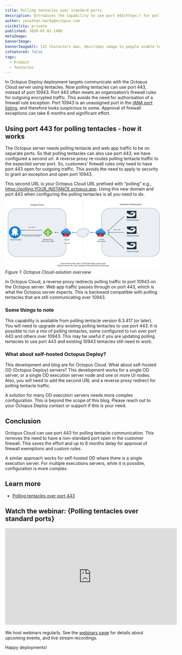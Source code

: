 ```yaml
---
title: Polling tentacles over standard ports
description: Introduces the capability to use port 443(https:) for polling tentacles instead of the non-standard 10943. 
author: jonathan.hardy@octopus.com
visibility: private
published: 3020-01-01-1400
metaImage: 
bannerImage: 
bannerImageAlt: 125 characters max, describes image to people unable to see it.
isFeatured: false
tags: 
  - Product
  - Tentacles
---
```


In Octopus Deploy deployment targets communicate with the Octopus Cloud server using tentacles. Now polling tentacles can use port 443, instead of port 10943. Port 443 often meets an organisation’s firewall rules for outgoing encrypted traffic. This avoids the need for authorisation of a firewall rule exception. Port 10943 is an unassigned port in the [IANA port listing](https://www.iana.org/assignments/service-names-port-numbers/service-names-port-numbers.xhtml?&page=120), and therefore looks suspicious to some. Approval of firewall exceptions can take 6 months and significant effort.

## Using port 443 for polling tentacles - how it works

The Octopus server needs polling tentacle and web app traffic to be on separate ports. So that polling tentacles can also use port 443, we have configured a second url.  A reverse proxy re-routes polling tentacle traffic to the expected server port. So, customers’ firewall rules only need to have port 443 open for outgoing traffic. This avoids the need to apply to security to grant an exception and open port 10943.

This second URL is your Octopus Cloud URL prefixed with “polling” e.g., https://polling.YOUR_INSTANCE.octopus.app. Using this new domain and port 443 when configuring the polling tentacles is all you need to do.

![an image shows polling tentacles configured to use a second url and port 443 so that traffic passes unhindered through the customer firewall. It then shows the traffic entering the Octopus Cloud firewall on 443 and being redirected to port 10943 on the Octopus server.](OC-polling-tentacles-over-443.png "width=500")*Figure 1: Octopus Cloud-solution overview*

In Octopus Cloud, a reverse proxy redirects polling traffic to port 10943 on the Octopus server. Web app traffic passes through on port 443, which is what the Octopus server expects. This is backward compatible with polling tentacles that are still communicating over 10943.

### Some things to note

This capability is available from polling tentacle version 6.3.417 (or later). You will need to upgrade any existing polling tentacles to use port 443. It is possible to run a mix of polling tentacles, some configured to run over port 443 and others over 10943. This may be useful if you are updating polling tentacles to use port 443 and existing 10943 tentacles still need to work.

### What about self-hosted Octopus Deploy?

This development and blog are for Octopus Cloud. What about self-hosted OD (Octopus Deploy) servers? This development works for a single OD server, or a single OD execution server node and one or more UI nodes. Also, you will need to add the second URL and a reverse proxy redirect for polling tentacle traffic.

A solution for many OD execution servers needs more complex configuration. This is beyond the scope of this blog. Please reach out to your Octopus Deploy contact or support if this is your need.

## Conclusion

Octopus Cloud can use port 443 for polling tentacle communication. This removes the need to have a non-standard port open in the customer firewall. This saves the effort and up to 6 months delay for approval of firewall exemptions and custom rules.

A similar approach works for self-hosted OD where there is a single execution server. For multiple executions servers, while it is possible, configuration is more complex.

## Learn more

- [Polling tentacles over port 443](https://octopus.com/docs/infrastructure/deployment-targets/tentacle/polling-tentacles-over-port-443)


## Watch the webinar: {Polling tentacles over standard ports}

<iframe width="560" height="315" src="https://youtu.be/a4yeAwWwXi8" title="YouTube video player" frameborder="0" allow="accelerometer; autoplay; clipboard-write; encrypted-media; gyroscope; picture-in-picture" allowfullscreen></iframe>


We host webinars regularly. See the [webinars page](https://octopus.com/events) for details about upcoming events, and live stream recordings.

Happy deployments!
